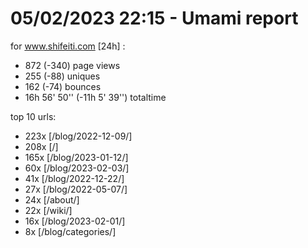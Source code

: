 # 05/02/2023 22:15 - Umami report
for www.shifeiti.com [24h] :

 - 872 (-340) page views
 - 255 (-88) uniques
 - 162 (-74) bounces
 - 16h 56' 50'' (-11h 5' 39'') totaltime


top 10 urls:
 - 223x [/blog/2022-12-09/]
 - 208x [/]
 - 165x [/blog/2023-01-12/]
 - 60x [/blog/2023-02-03/]
 - 41x [/blog/2022-12-22/]
 - 27x [/blog/2022-05-07/]
 - 24x [/about/]
 - 22x [/wiki/]
 - 16x [/blog/2023-02-01/]
 - 8x [/blog/categories/]


